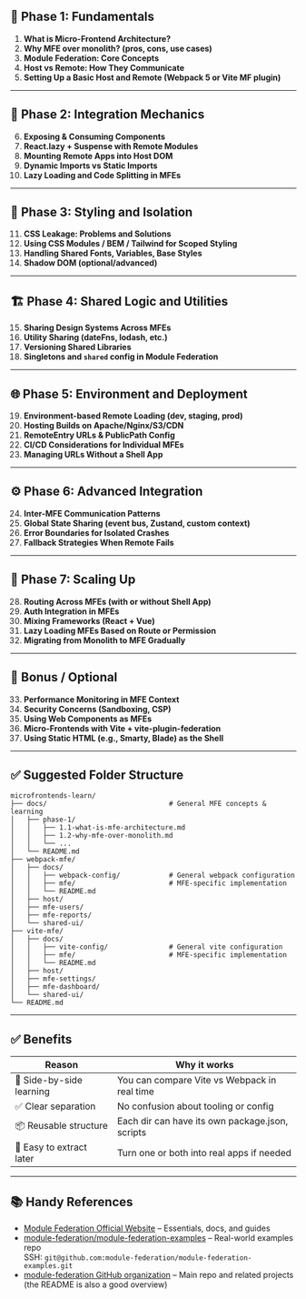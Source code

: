 ## 🧱 Phase 1: Fundamentals

1. **What is Micro-Frontend Architecture?**
2. **Why MFE over monolith? (pros, cons, use cases)**
3. **Module Federation: Core Concepts**
4. **Host vs Remote: How They Communicate**
5. **Setting Up a Basic Host and Remote (Webpack 5 or Vite MF plugin)**

---

## 🔧 Phase 2: Integration Mechanics

6. **Exposing & Consuming Components**
7. **React.lazy + Suspense with Remote Modules**
8. **Mounting Remote Apps into Host DOM**
9. **Dynamic Imports vs Static Imports**
10. **Lazy Loading and Code Splitting in MFEs**

---

## 🎨 Phase 3: Styling and Isolation

11. **CSS Leakage: Problems and Solutions**
12. **Using CSS Modules / BEM / Tailwind for Scoped Styling**
13. **Handling Shared Fonts, Variables, Base Styles**
14. **Shadow DOM (optional/advanced)**

---

## 🏗️ Phase 4: Shared Logic and Utilities

15. **Sharing Design Systems Across MFEs**
16. **Utility Sharing (dateFns, lodash, etc.)**
17. **Versioning Shared Libraries**
18. **Singletons and `shared` config in Module Federation**

---

## 🌐 Phase 5: Environment and Deployment

19. **Environment-based Remote Loading (dev, staging, prod)**
20. **Hosting Builds on Apache/Nginx/S3/CDN**
21. **RemoteEntry URLs & PublicPath Config**
22. **CI/CD Considerations for Individual MFEs**
23. **Managing URLs Without a Shell App**

---

## ⚙️ Phase 6: Advanced Integration

24. **Inter-MFE Communication Patterns**
25. **Global State Sharing (event bus, Zustand, custom context)**
26. **Error Boundaries for Isolated Crashes**
27. **Fallback Strategies When Remote Fails**

---

## 🚀 Phase 7: Scaling Up

28. **Routing Across MFEs (with or without Shell App)**
29. **Auth Integration in MFEs**
30. **Mixing Frameworks (React + Vue)**
31. **Lazy Loading MFEs Based on Route or Permission**
32. **Migrating from Monolith to MFE Gradually**

---

## 🧪 Bonus / Optional

33. **Performance Monitoring in MFE Context**
34. **Security Concerns (Sandboxing, CSP)**
35. **Using Web Components as MFEs**
36. **Micro-Frontends with Vite + vite-plugin-federation**
37. **Using Static HTML (e.g., Smarty, Blade) as the Shell**

---

## ✅ Suggested Folder Structure

```
microfrontends-learn/
├── docs/                              # General MFE concepts & learning
│   ├── phase-1/
│   │   ├── 1.1-what-is-mfe-architecture.md
│   │   ├── 1.2-why-mfe-over-monolith.md
│   │   └── ...
│   └── README.md
├── webpack-mfe/
│   ├── docs/
│   │   ├── webpack-config/            # General webpack configuration
│   │   ├── mfe/                       # MFE-specific implementation
│   │   └── README.md
│   ├── host/
│   ├── mfe-users/
│   ├── mfe-reports/
│   └── shared-ui/
├── vite-mfe/
│   ├── docs/
│   │   ├── vite-config/               # General vite configuration
│   │   ├── mfe/                       # MFE-specific implementation
│   │   └── README.md
│   ├── host/
│   ├── mfe-settings/
│   ├── mfe-dashboard/
│   └── shared-ui/
└── README.md
```

---

## ✅ Benefits

| Reason                   | Why it works                                    |
| ------------------------ | ----------------------------------------------- |
| 🔁 Side-by-side learning | You can compare Vite vs Webpack in real time    |
| ✅ Clear separation      | No confusion about tooling or config            |
| 📦 Reusable structure    | Each dir can have its own package.json, scripts |
| 🚀 Easy to extract later | Turn one or both into real apps if needed       |

---

## 📚 Handy References

- [Module Federation Official Website](https://module-federation.io/) – Essentials, docs, and guides
- [module-federation/module-federation-examples](https://github.com/module-federation/module-federation-examples) – Real-world examples repo  
  SSH: `git@github.com:module-federation/module-federation-examples.git`
- [module-federation GitHub organization](https://github.com/module-federation) – Main repo and related projects (the README is also a good overview)
